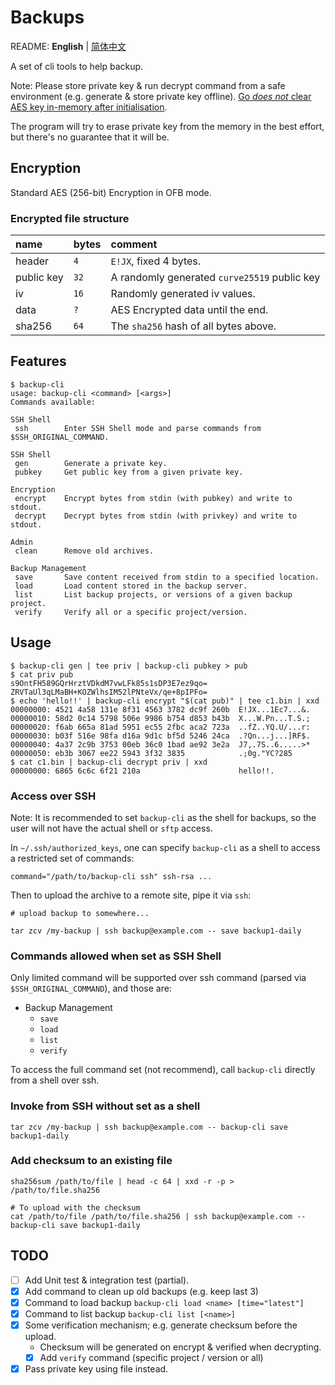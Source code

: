 Backups
=======

README: **English** | [简体中文][README_CN]

A set of cli tools to help backup.

Note: Please store private key & run decrypt command from a safe environment
      (e.g. generate & store private key offline).
      [Go _does not_ clear AES key in-memory after initialisation][21865].

The program will try to erase private key from the memory
  in the best effort, but there's no guarantee that it will be. 

## Encryption

Standard AES (256-bit) Encryption in OFB mode.

### Encrypted file structure

| name       | bytes | comment                                      |
| :--------- | :---- | :------------------------------------------- |
| header     |  `4`  | `E!JX`, fixed 4 bytes.                       |
| public key |  `32` | A randomly generated `curve25519` public key |
| iv         |  `16` | Randomly generated iv values.                |
| data       |  `?`  | AES Encrypted data until the end.            |
| sha256     |  `64` | The `sha256` hash of all bytes above.        |


## Features

```
$ backup-cli
usage: backup-cli <command> [<args>]
Commands available: 

SSH Shell
 ssh        Enter SSH Shell mode and parse commands from $SSH_ORIGINAL_COMMAND.

SSH Shell
 gen        Generate a private key.
 pubkey     Get public key from a given private key.

Encryption
 encrypt    Encrypt bytes from stdin (with pubkey) and write to stdout.
 decrypt    Decrypt bytes from stdin (with privkey) and write to stdout.

Admin
 clean      Remove old archives.

Backup Management
 save       Save content received from stdin to a specified location.
 load       Load content stored in the backup server.
 list       List backup projects, or versions of a given backup project.
 verify     Verify all or a specific project/version.
```

## Usage

```
$ backup-cli gen | tee priv | backup-cli pubkey > pub
$ cat priv pub
s9OntFH589GQrHrztVDkdM7vwLFk85s1sDP3E7ez9qo=
ZRVTaUl3qLMaBH+KOZWlhsIM52lPNteVx/qe+8pIPFo=
$ echo 'hello!!' | backup-cli encrypt "$(cat pub)" | tee c1.bin | xxd
00000000: 4521 4a58 131e 8f31 4563 3782 dc9f 260b  E!JX...1Ec7...&.
00000010: 58d2 0c14 5798 506e 9986 b754 d853 b43b  X...W.Pn...T.S.;
00000020: f6ab 665a 81ad 5951 ec55 2fbc aca2 723a  ..fZ..YQ.U/...r:
00000030: b03f 516e 98fa d16a 9d1c bf5d 5246 24ca  .?Qn...j...]RF$.
00000040: 4a37 2c9b 3753 00eb 36c0 1bad ae92 3e2a  J7,.7S..6.....>*
00000050: eb3b 3067 ee22 5943 3f32 3835            .;0g."YC?285
$ cat c1.bin | backup-cli decrypt priv | xxd
00000000: 6865 6c6c 6f21 210a                      hello!!.
```

### Access over SSH

Note: It is recommended to set `backup-cli` as the shell for backups,
  so the user will not have the actual shell or `sftp` access.

In `~/.ssh/authorized_keys`, one can specify `backup-cli` as a shell
  to access a restricted set of commands:

```text
command="/path/to/backup-cli ssh" ssh-rsa ...
```

Then to upload the archive to a remote site, pipe it via `ssh`:

```shell script
# upload backup to somewhere...

tar zcv /my-backup | ssh backup@example.com -- save backup1-daily
```

### Commands allowed when set as SSH Shell

Only limited command will be supported over ssh command
  (parsed via `$SSH_ORIGINAL_COMMAND`), and those are:

* Backup Management
  * `save`
  * `load`
  * `list`
  * `verify`

To access the full command set (not recommend),
  call `backup-cli` directly from a shell over ssh. 

### Invoke from SSH without set as a shell

```shell script
tar zcv /my-backup | ssh backup@example.com -- backup-cli save backup1-daily
```

### Add checksum to an existing file

```shell script
sha256sum /path/to/file | head -c 64 | xxd -r -p > /path/to/file.sha256

# To upload with the checksum
cat /path/to/file /path/to/file.sha256 | ssh backup@example.com -- backup-cli save backup1-daily
```

## TODO

- [ ] Add Unit test & integration test (partial).
- [x] Add command to clean up old backups (e.g. keep last 3)
- [x] Command to load backup `backup-cli load <name> [time="latest"]`
- [x] Command to list backup `backup-cli list [<name>]`
- [x] Some verification mechanism; e.g. generate checksum before the upload.
  - Checksum will be generated on encrypt & verified when decrypting.
  - [x] Add `verify` command (specific project / version or all)
- [x] Pass private key using file instead.

[21865]: https://github.com/golang/go/issues/21865
[README_EN]: https://github.com/jixunmoe-go/backups/blob/master/README.MD
[README_CN]: https://github.com/jixunmoe-go/backups/blob/master/README.zh-CN.MD
